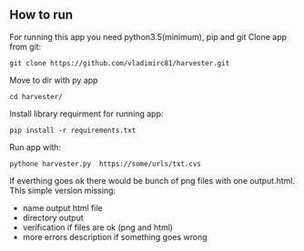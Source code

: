 ## How to run
For running this app you need python3.5(minimum), pip and git
Clone app from git:
```
git clone https://github.com/vladimirc81/harvester.git
```
Move to dir with py app

```
cd harvester/
```
Install library requirment for running app:
```
pip install -r requirements.txt
```

Run app with:
```
pythone harvester.py  https://some/urls/txt.cvs
```

If everthing goes ok there would be bunch of png files with one output.html.
This simple version missing:
- name output html file 
- directory output
- verification if files are ok (png and html)
- more errors description if something goes wrong 
